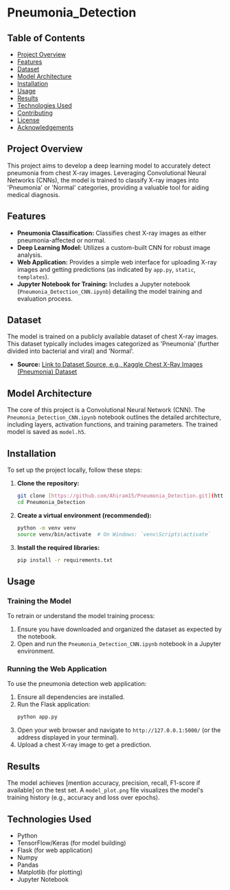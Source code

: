 # Pneumonia_Detection

## Table of Contents
- [Project Overview](#project-overview)
- [Features](#features)
- [Dataset](#dataset)
- [Model Architecture](#model-architecture)
- [Installation](#installation)
- [Usage](#usage)
- [Results](#results)
- [Technologies Used](#technologies-used)
- [Contributing](#contributing)
- [License](#license)
- [Acknowledgements](#acknowledgements)

## Project Overview

This project aims to develop a deep learning model to accurately detect pneumonia from chest X-ray images. Leveraging Convolutional Neural Networks (CNNs), the model is trained to classify X-ray images into 'Pneumonia' or 'Normal' categories, providing a valuable tool for aiding medical diagnosis.

## Features

* **Pneumonia Classification:** Classifies chest X-ray images as either pneumonia-affected or normal.
* **Deep Learning Model:** Utilizes a custom-built CNN for robust image analysis.
* **Web Application:** Provides a simple web interface for uploading X-ray images and getting predictions (as indicated by `app.py`, `static`, `templates`).
* **Jupyter Notebook for Training:** Includes a Jupyter notebook (`Pneumonia_Detection_CNN.ipynb`) detailing the model training and evaluation process.

## Dataset

The model is trained on a publicly available dataset of chest X-ray images. This dataset typically includes images categorized as 'Pneumonia' (further divided into bacterial and viral) and 'Normal'.

* **Source:** [Link to Dataset Source, e.g., Kaggle Chest X-Ray Images (Pneumonia) Dataset](https://www.kaggle.com/datasets/paultimothymooney/chest-xray-pneumonia) 

## Model Architecture

The core of this project is a Convolutional Neural Network (CNN). The `Pneumonia_Detection_CNN.ipynb` notebook outlines the detailed architecture, including layers, activation functions, and training parameters. The trained model is saved as `model.h5`.

## Installation

To set up the project locally, follow these steps:

1.  **Clone the repository:**
    ```bash
    git clone [https://github.com/Ahiram15/Pneumonia_Detection.git](https://github.com/Ahiram15/Pneumonia_Detection.git)
    cd Pneumonia_Detection
    ```
2.  **Create a virtual environment (recommended):**
    ```bash
    python -m venv venv
    source venv/bin/activate  # On Windows: `venv\Scripts\activate`
    ```
3.  **Install the required libraries:**
    ```bash
    pip install -r requirements.txt
    ```

## Usage

### Training the Model

To retrain or understand the model training process:

1.  Ensure you have downloaded and organized the dataset as expected by the notebook.
2.  Open and run the `Pneumonia_Detection_CNN.ipynb` notebook in a Jupyter environment.

### Running the Web Application

To use the pneumonia detection web application:

1.  Ensure all dependencies are installed.
2.  Run the Flask application:
    ```bash
    python app.py
    ```
3.  Open your web browser and navigate to `http://127.0.0.1:5000/` (or the address displayed in your terminal).
4.  Upload a chest X-ray image to get a prediction.

## Results

The model achieves [mention accuracy, precision, recall, F1-score if available] on the test set. A `model_plot.png` file visualizes the model's training history (e.g., accuracy and loss over epochs).

## Technologies Used

* Python
* TensorFlow/Keras (for model building)
* Flask (for web application)
* Numpy
* Pandas
* Matplotlib (for plotting)
* Jupyter Notebook


